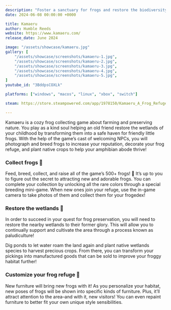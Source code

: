 ```yaml
---
description: "Foster a sanctuary for frogs and restore the biodiversity of the wetlands in Kamaeru, a cozy frog collecting game, where you take pictures of frogs, play mini-games and decorate your habitat. Hop right to it!"
date: 2024-06-08 00:00:00 +0000

title: Kamaeru
author: Humble Reeds
website: https://www.kamaeru.com/
release_date: June 2024

image: "/assets/showcase/kamaeru.jpg"
gallery: [
	"/assets/showcase/screenshots/kamaeru-1.jpg",
	"/assets/showcase/screenshots/kamaeru-2.jpg",
	"/assets/showcase/screenshots/kamaeru-3.jpg",
	"/assets/showcase/screenshots/kamaeru-4.jpg",
	"/assets/showcase/screenshots/kamaeru-5.jpg",
]
youtube_id: "3BddpsCOXLk"

platforms: ["windows", "macos", "linux", "xbox", "switch"]

steam: https://store.steampowered.com/app/1978150/Kamaeru_A_Frog_Refuge/

---
```


Kamaeru is a cozy frog collecting game about farming and preserving nature. You play as a kind soul helping an old friend restore the wetlands of your childhood by transforming them into a safe haven for friendly little frogs. With the help of the game’s cast of welcoming NPCs, you will photograph and breed frogs to increase your reputation, decorate your frog refuge, and plant native crops to help your amphibian abode thrive!

### Collect frogs 🐸
Feed, breed, collect, and raise all of the game’s 500+ frogs! 🐸 It’s up to you to figure out the secret to attracting new and adorable frogs. You can complete your collection by unlocking all the rare colors through a special breeding mini-game. When new ones join your refuge, use the in-game camera to take photos of them and collect them for your frogedex! 

### Restore the wetlands 🌾
In order to succeed in your quest for frog preservation, you will need to restore the nearby wetlands to their former glory. This will allow you to continually support and cultivate the area through a process known as paludiculture!

Dig ponds to let water roam the land again and plant native wetlands species to harvest precious crops. From there, you can transform your pickings into manufactured goods that can be sold to improve your froggy habitat further!

### Customize your frog refuge 🎨
New furniture will bring new frogs with it! As you personalize your habitat, new poses of frogs will be shown into specific kinds of furniture. Plus, it’ll attract attention to the area–and with it, new visitors! You can even repaint furniture to better fit your own unique style sensibilities. 